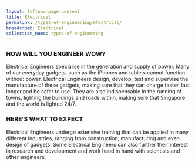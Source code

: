```yaml
---
layout: leftnav-page-content
title: Electrical
permalink: /types-of-engineering/electrical/
breadcrumb: Electrical
collection_name: types-of-engineering
---
```


### HOW WILL YOU ENGINEER WOW?

Electrical Engineers specialise in the generation and supply of power. Many of our everyday gadgets, such as the iPhones and tablets cannot function without power. Electrical Engineers design, develop, test and supervise the manufacture of these gadgets, making sure that they can charge faster, last longer and be safer to use. They are also indispensable in the running of towns, lighting the buildings and roads within, making sure that Singapore and the world is lighted 24/7.

### HERE’S WHAT TO EXPECT

Electrical Engineers undergo extensive training that can be applied in many different industries, ranging from construction, manufacturing and even design of gadgets. Some Electrical Engineers can also further their interest in research and development and work hand in hand with scientists and other engineers.
